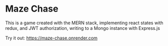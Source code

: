 # Maze Chase
This is a game created with the MERN stack, implementing react states with redux, 
and JWT authorization, writing to a Mongo instance with Express.js

Try it out: 
https://maze-chase.onrender.com
